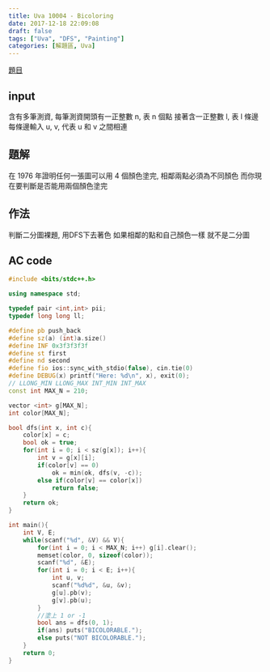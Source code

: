 ```yaml
---
title: Uva 10004 - Bicoloring
date: 2017-12-18 22:09:08
draft: false
tags: ["Uva", "DFS", "Painting"]
categories: [解題區, Uva]
---
```


[題目](https://uva.onlinejudge.org/index.php?option=com_onlinejudge&Itemid=8&page=show_problem&category=12&problem=945)

## input
含有多筆測資, 每筆測資開頭有一正整數 n, 表 n 個點
接著含一正整數 l, 表 l 條邊
每條邊輸入 u, v, 代表 u 和 v 之間相連

## 題解
在 1976 年證明任何一張圖可以用 4 個顏色塗完, 相鄰兩點必須為不同顏色
而你現在要判斷是否能用兩個顏色塗完

## 作法
判斷二分圖裸題, 用DFS下去著色
如果相鄰的點和自己顏色一樣
就不是二分圖

## AC code
```cpp
#include <bits/stdc++.h>

using namespace std;

typedef pair <int,int> pii;
typedef long long ll;

#define pb push_back
#define sz(a) (int)a.size()
#define INF 0x3f3f3f3f
#define st first
#define nd second
#define fio ios::sync_with_stdio(false), cin.tie(0)
#define DEBUG(x) printf("Here: %d\n", x), exit(0);
// LLONG_MIN LLONG_MAX INT_MIN INT_MAX
const int MAX_N = 210;

vector <int> g[MAX_N];
int color[MAX_N];

bool dfs(int x, int c){
    color[x] = c;
    bool ok = true;
    for(int i = 0; i < sz(g[x]); i++){
        int v = g[x][i];
        if(color[v] == 0)
            ok = min(ok, dfs(v, -c));
        else if(color[v] == color[x])
            return false;
    }
    return ok;
}

int main(){
    int V, E;
    while(scanf("%d", &V) && V){
        for(int i = 0; i < MAX_N; i++) g[i].clear();
        memset(color, 0, sizeof(color));
        scanf("%d", &E);
        for(int i = 0; i < E; i++){
            int u, v;
            scanf("%d%d", &u, &v);
            g[u].pb(v);
            g[v].pb(u);
        }
        //塗上 1 or -1
        bool ans = dfs(0, 1);
        if(ans) puts("BICOLORABLE.");
        else puts("NOT BICOLORABLE.");
    }
    return 0;
}
```
